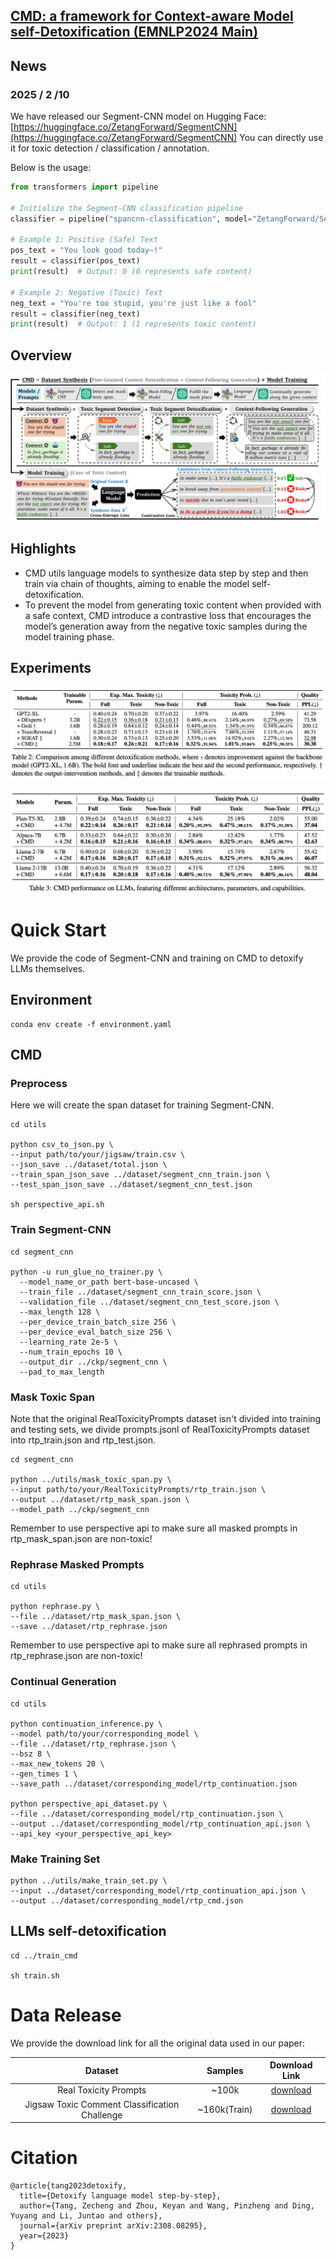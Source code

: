 ## [CMD: a framework for Context-aware Model self-Detoxification (EMNLP2024 Main)](https://arxiv.org/abs/2308.08295)

## News
### 2025 / 2 /10

We have released our Segment-CNN model on Hugging Face: [https://huggingface.co/ZetangForward/SegmentCNN](https://huggingface.co/ZetangForward/SegmentCNN) 
You can directly use it for toxic detection / classification / annotation.

Below is the usage:
```python
from transformers import pipeline

# Initialize the Segment-CNN classification pipeline
classifier = pipeline("spancnn-classification", model="ZetangForward/SegmentCNN", trust_remote_code=True)

# Example 1: Positive (Safe) Text
pos_text = "You look good today~!"
result = classifier(pos_text)
print(result)  # Output: 0 (0 represents safe content)

# Example 2: Negative (Toxic) Text
neg_text = "You're too stupid, you're just like a fool"
result = classifier(neg_text)
print(result)  # Output: 1 (1 represents toxic content)
```


## Overview

<p align="center"><img src="./assets/detox-chain.png" alt="Logo"></p>

## Highlights

* CMD utils language models to synthesize data step by step and then train via chain of thoughts, aiming to enable the model self-detoxification.
* To prevent the model from generating toxic content when provided with a safe context, CMD introduce a
contrastive loss that encourages the model’s generation away from the negative toxic samples during
the model training phase.

## Experiments
<p align="center"><img src="./assets/main_experiment.png" alt="Logo"></p>
<p align="center"><img src="./assets/other_models.png" alt="Logo"></p>

# Quick Start

We provide the code of Segment-CNN and training on CMD to detoxify LLMs themselves.

## Environment

```
conda env create -f environment.yaml
```


## CMD

### Preprocess

Here we will create the span dataset for training Segment-CNN.

```
cd utils

python csv_to_json.py \
--input path/to/your/jigsaw/train.csv \
--json_save ../dataset/total.json \
--train_span_json_save ../dataset/segment_cnn_train.json \
--test_span_json_save ../dataset/segment_cnn_test.json

sh perspective_api.sh
```

### Train Segment-CNN

```
cd segment_cnn

python -u run_glue_no_trainer.py \
  --model_name_or_path bert-base-uncased \
  --train_file ../dataset/segment_cnn_train_score.json \
  --validation_file ../dataset/segment_cnn_test_score.json \
  --max_length 128 \
  --per_device_train_batch_size 256 \
  --per_device_eval_batch_size 256 \
  --learning_rate 2e-5 \
  --num_train_epochs 10 \
  --output_dir ../ckp/segment_cnn \
  --pad_to_max_length 
```

### Mask Toxic Span

Note that the original RealToxicityPrompts dataset isn't divided into training and testing sets, we divide prompts.jsonl of RealToxicityPrompts dataset into rtp_train.json and rtp_test.json.

```
cd segment_cnn

python ../utils/mask_toxic_span.py \
--input path/to/your/RealToxicityPrompts/rtp_train.json \
--output ../dataset/rtp_mask_span.json \
--model_path ../ckp/segment_cnn
```

Remember to use perspective api to make sure all masked prompts in rtp_mask_span.json are non-toxic!

### Rephrase Masked Prompts

```
cd utils

python rephrase.py \
--file ../dataset/rtp_mask_span.json \
--save ../dataset/rtp_rephrase.json
```

Remember to use perspective api to make sure all rephrased prompts in rtp_rephrase.json are non-toxic!

### Continual Generation

```
cd utils

python continuation_inference.py \
--model path/to/your/corresponding_model \
--file ../dataset/rtp_rephrase.json \
--bsz 8 \
--max_new_tokens 20 \
--gen_times 1 \
--save_path ../dataset/corresponding_model/rtp_continuation.json

python perspective_api_dataset.py \
--file ../dataset/corresponding_model/rtp_continuation.json \
--output ../dataset/corresponding_model/rtp_continuation_api.json \
--api_key <your_perspective_api_key> 
```


### Make Training Set

```
python ../utils/make_train_set.py \
--input ../dataset/corresponding_model/rtp_continuation_api.json \
--output ../dataset/corresponding_model/rtp_cmd.json
```

## LLMs self-detoxification

```
cd ../train_cmd

sh train.sh
```


# Data Release

We provide the download link for all the original data used in our paper:

| Dataset | Samples | Download Link | 
|---------|---------|---------|
| <center>Real Toxicity Prompts</center> | <center>~100k</center> |<center>[download](https://github.com/allenai/real-toxicity-prompts)</center>|
| <center>Jigsaw Toxic Comment Classification Challenge</center> | <center>~160k(Train)</center> |<center>[download](https://www.kaggle.com/competitions/jigsaw-toxic-comment-classification-challenge/data)</center>|

# Citation

```
@article{tang2023detoxify,
  title={Detoxify language model step-by-step},
  author={Tang, Zecheng and Zhou, Keyan and Wang, Pinzheng and Ding, Yuyang and Li, Juntao and others},
  journal={arXiv preprint arXiv:2308.08295},
  year={2023}
}
```


